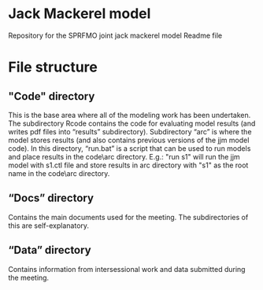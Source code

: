 Jack Mackerel model
=============

Repository for the SPRFMO joint jack mackerel model
Readme file   
# File structure

## "Code" directory
This is the base area where all of the modeling work has been undertaken. The subdirectory Rcode contains the code for evaluating model results (and writes pdf files into “results” subdirectory).  Subdirectory “arc” is where the model stores results (and also contains previous versions of the jjm model code). 
In this directory, “run.bat” is a script that can be used to run models and place results in the code\arc directory.  E.g.:
"run s1"
will run the jjm model with s1.ctl file and store results in arc directory with "s1" as the root name in the code\arc directory.

## “Docs” directory
Contains the main documents used for the meeting. The subdirectories of this are self-explanatory.

## “Data” directory
Contains information from intersessional work and data submitted during the meeting. 









